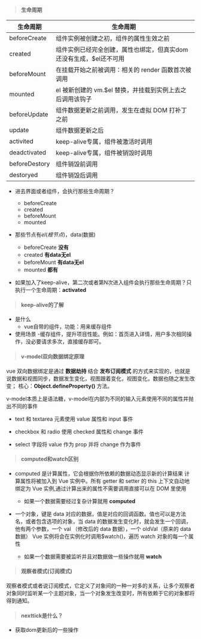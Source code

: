 > #### 生命周期

| 生命周期 | 生命周期 |
| -------- | -------- |
| beforeCreate   | 组件实例被创建之初，组件的属性生效之前   |
| created   | 组件实例已经完全创建，属性也绑定，但真实dom还没有生成，$el还不可用   |
| beforeMount   | 在挂载开始之前被调用：相关的 render 函数首次被调用  |
| mounted   | el 被新创建的 vm.$el 替换，并挂载到实例上去之后调用该钩子   |
| beforeUpdate   | 组件数据更新之前调用，发生在虚拟 DOM 打补丁之前   |
| update   | 组件数据更新之后   |
| activited   | keep-alive专属，组件被激活时调用   |
| deadctivated   | keep-alive专属，组件被销毁时调用   |
| beforeDestory   | 组件销毁前调用   |
| destoryed   | 组件销毁后调用   |

- 进去界面或者组件，会执行那些生命周期？
    - beforeCreate
    - created
    - beforeMount
    - mounted

- 那些节点有$el(根节点)，$data(数据)
    - beforeCreate **没有**
    - created   **有data无el**
    - beforeMount **有data无el**
    - mounted **都有**

- 如果加入了keep-alive，第二次或者第N次进入组件会执行那些生命周期？只执行一个生命周期：**activated**

> #### keep-alive的了解

- 是什么
    - vue自带的组件，功能：用来缓存组件
- 使用场景
    -缓存组件，提升项目性能。例如：首页进入详情，用户多次相同操作，没必要请求多次，直接缓存即可。

> #### v-model双向数据绑定原理

vue 双向数据绑定是通过 **数据劫持** 结合 **发布订阅模式** 的方式来实现的，也就是说数据和视图同步，数据发生变化，视图跟着变化，视图变化，数据也随之发生改变； 核心：**Object.defineProperty()** 方法。

v-model本质上是语法糖，v-model在内部为不同的输入元素使用不同的属性并抛出不同的事件

* text 和 textarea 元素使用 value 属性和 input 事件

* checkbox 和 radio 使用 checked 属性和 change 事件

* select 字段将 value 作为 prop 并将 change 作为事件

> #### computed和watch区别

* computed 是计算属性，它会根据你所依赖的数据动态显示新的计算结果 计算属性将被加入到 Vue 实例中。所有 getter 和 setter 的 this 上下文自动地绑定为 Vue 实例,通过计算出来的属性不需要调用直接可以在 DOM 里使用

    - 如果一个数据需要经过复杂计算就用 **computed**

* 一个对象，键是 data 对应的数据，值是对应的回调函数。值也可以是方法名，或者包含选项的对象，当 data 的数据发生变化时，就会发生一个回调，他有两个参数，一个 val （修改后的 data 数据），一个 oldVal（原来的 data 数据）
Vue 实例将会在实例化时调用$watch()，遍历 watch 对象的每一个属性
    
    - 如果一个数据需要被监听并且对数据做一些操作就用 **watch**

> #### 观察者模式(订阅模式)

观察者模式或者说订阅模式，它定义了对象间的一种一对多的关系，让多个观察者对象同时监听某一个主题对象，当一个对象发生改变时，所有依赖于它的对象都将得到通知。


> #### nexttick是什么？

- 获取dom更新后的一些操作